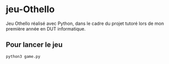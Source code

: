 # jeu-Othello
Jeu Othello réalisé avec Python, dans le cadre du projet tutoré lors de mon première année en DUT informatique.

## Pour lancer le jeu

```python
python3 game.py
```

